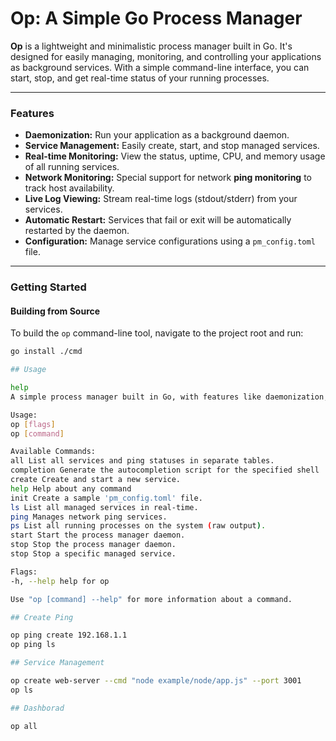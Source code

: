 # Op: A Simple Go Process Manager

**Op** is a lightweight and minimalistic process manager built in Go. It's designed for easily managing, monitoring, and controlling your applications as background services. With a simple command-line interface, you can start, stop, and get real-time status of your running processes.

---

### Features

- **Daemonization:** Run your application as a background daemon.
- **Service Management:** Easily create, start, and stop managed services.
- **Real-time Monitoring:** View the status, uptime, CPU, and memory usage of all running services.
- **Network Monitoring:** Special support for network **ping monitoring** to track host availability.
- **Live Log Viewing:** Stream real-time logs (stdout/stderr) from your services.
- **Automatic Restart:** Services that fail or exit will be automatically restarted by the daemon.
- **Configuration:** Manage service configurations using a `pm_config.toml` file.

---

### Getting Started

#### Building from Source

To build the `op` command-line tool, navigate to the project root and run:

```bash
go install ./cmd

## Usage

help
A simple process manager built in Go, with features like daemonization, process control, and monitoring.

Usage:
op [flags]
op [command]

Available Commands:
all List all services and ping statuses in separate tables.
completion Generate the autocompletion script for the specified shell
create Create and start a new service.
help Help about any command
init Create a sample 'pm_config.toml' file.
ls List all managed services in real-time.
ping Manages network ping services.
ps List all running processes on the system (raw output).
start Start the process manager daemon.
stop Stop the process manager daemon.
stop Stop a specific managed service.

Flags:
-h, --help help for op

Use "op [command] --help" for more information about a command.

## Create Ping

op ping create 192.168.1.1
op ping ls

## Service Management

op create web-server --cmd "node example/node/app.js" --port 3001
op ls

## Dashborad

op all
```
